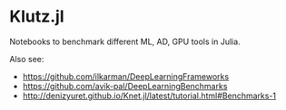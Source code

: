 # Klutz.jl
Notebooks to benchmark different ML, AD, GPU tools in Julia.

Also see:
* https://github.com/ilkarman/DeepLearningFrameworks
* https://github.com/avik-pal/DeepLearningBenchmarks
* http://denizyuret.github.io/Knet.jl/latest/tutorial.html#Benchmarks-1

